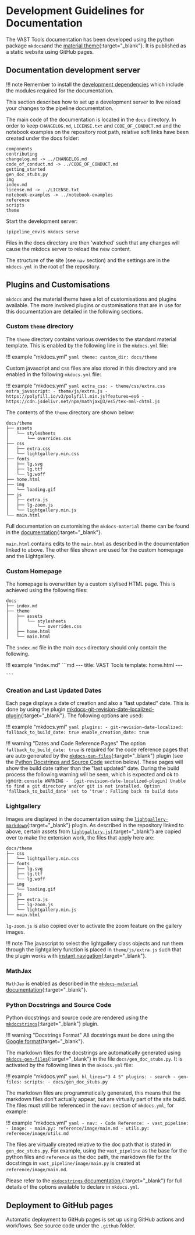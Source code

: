 # Development Guidelines for Documentation

The VAST Tools documentation has been developed using the python package `mkdocs`and the [material theme](https://squidfunk.github.io/mkdocs-material/){:target="_blank"}. It is published as a static website using GitHub pages.

## Documentation development server

!!! note
    Remember to install the [development dependencies](../../getting_started/installation#development-install) which include the modules required for the documentation.

This section describes how to set up a development server to live reload your changes to the pipeline documentation.

The main code of the documentation is located in the `docs` directory. In order to keep `CHANGELOG.md`, `LICENSE.txt` and `CODE_OF_CONDUCT.md` and the notebook examples on the repository root path, relative soft links have been created under the docs folder:

```console
components
contributing
changelog.md -> ../CHANGELOG.md
code_of_conduct.md -> ../CODE_OF_CONDUCT.md
getting_started
gen_doc_stubs.py
img
index.md
license.md -> ../LICENSE.txt
notebook-examples -> ../notebook-examples
reference
scripts
theme
```

Start the development server:

```console
(pipeline_env)$ mkdocs serve
```

Files in the docs directory are then 'watched' such that any changes will cause the mkdocs server to reload the new content.

The structure of the site (see `nav` section) and the settings are in the `mkdocs.yml` in the root of the repository.

## Plugins and Customisations

`mkdocs` and the material theme have a lot of customisations and plugins available. The more involved plugins or customisations that are in use for this documentation are detailed in the following sections.

### Custom `theme` directory

The `theme` directory contains various overrides to the standard material template. This is enabled by the following line in the `mkdocs.yml` file:

!!! example "mkdocs.yml"
    ```yaml
    theme:
      custom_dir: docs/theme
    ```

Custom javascript and css files are also stored in this directory and are enabled in the following `mkdocs.yml` file:

!!! example "mkdocs.yml"
    ```yaml
    extra_css:
      - theme/css/extra.css
    extra_javascript:
      - theme/js/extra.js
      - https://polyfill.io/v3/polyfill.min.js?features=es6
      - https://cdn.jsdelivr.net/npm/mathjax@3/es5/tex-mml-chtml.js
    ```

The contents of the `theme` directory are shown below:

```console
docs/theme
├── assets
│   └── stylesheets
│       └── overrides.css
├── css
│   ├── extra.css
│   └── lightgallery.min.css
├── fonts
│   ├── lg.svg
│   ├── lg.ttf
│   └── lg.woff
├── home.html
├── img
│   └── loading.gif
├── js
│   ├── extra.js
│   ├── lg-zoom.js
│   └── lightgallery.min.js
└── main.html
```

Full documentation on customising the `mkdocs-material` theme can be found in the [documentation](https://squidfunk.github.io/mkdocs-material/customization/){:target="_blank"}.

`main.html` contains edits to the `main.html` as described in the documentation linked to above. The other files shown are used for the custom homepage and the Lightgallery.

### Custom Homepage

The homepage is overwritten by a custom stylised HTML page. This is achieved using the following files:

```console
docs
├── index.md
├── theme
│   ├── assets
│   │   └── stylesheets
│   │       └── overrides.css
│   ├── home.html
│   └── main.html
```

The `index.md` file in the main `docs` directory should only contain the following.

!!! example "index.md"
    ```md
    ---
    title: VAST Tools
    template: home.html
    ---
    
    ```

### Creation and Last Updated Dates

Each page displays a date of creation and also a "last updated" date. 
This is done by using the plugin [mkdocs-git-revision-date-localized-plugin](https://github.com/timvink/mkdocs-git-revision-date-localized-plugin){:target="_blank"}.
The following options are used:

!!! example "mkdocs.yml"
    ```yaml
    plugins:
      - git-revision-date-localized:
          fallback_to_build_date: true
          enable_creation_date: true
    ```

!!! warning "Dates and Code Reference Pages"
    The option `fallback_to_build_date: true` is required for the code reference pages that are auto generated by the [`mkdocs-gen-files`](https://oprypin.github.io/mkdocs-gen-files/){:target="_blank"} plugin (see the [Python Docstrings and Source Code](#python-docstrings-and-source-code) section below).
    These pages will show the build date rather than the "last updated" date. During the build process the following warning will be seen, which is expected and ok to ignore:
    ```console
    WARNING -  [git-revision-date-localized-plugin] Unable to find a git directory and/or git is not installed. Option 'fallback_to_build_date' set to 'true': Falling back to build date
    ```

### Lightgallery

Images are displayed in the documentation using the [`lightgallery-markdown`](https://github.com/g-provost/lightgallery-markdown){:target="_blank"} plugin.
As described in the repository linked to above, certain assets from [`lightgallery.js`](https://github.com/sachinchoolur/lightgallery.js){:target="_blank"} are copied over to make the extension work, the files that apply here are:

```console
docs/theme
├── css
│   └── lightgallery.min.css
├── fonts
│   ├── lg.svg
│   ├── lg.ttf
│   └── lg.woff
├── img
│   └── loading.gif
├── js
│   ├── extra.js
│   ├── lg-zoom.js
│   └── lightgallery.min.js
└── main.html
```

`lg-zoom.js` is also copied over to activate the zoom feature on the gallery images.

!!! note
    The javascript to select the lightgallery class objects and run them through the lightgallery function is placed in 
    `theme/js/extra.js` such that the plugin works with [instant navigation](https://squidfunk.github.io/mkdocs-material/setup/setting-up-navigation/#instant-loading){:target="_blank"}.

### MathJax

`MathJax` is enabled as described in the [`mkdocs-material` documentation](https://squidfunk.github.io/mkdocs-material/reference/mathjax/){:target="_blank"}.

### Python Docstrings and Source Code

Python docstrings and source code are rendered using the [`mkdocstrings`](https://mkdocstrings.github.io){:target="_blank"} plugin.

!!! warning "Docstrings Format"
    All docstrings must be done using the [Google format](https://sphinxcontrib-napoleon.readthedocs.io/en/latest/example_google.html){target="_blank"}.

The markdown files for the docstrings are automatically generated using [`mkdocs-gen-files`](https://oprypin.github.io/mkdocs-gen-files/){:target="_blank"} in the file `docs/gen_doc_stubs.py`.
It is activated by the following lines in the `mkdocs.yml` file:

!!! example "mkdocs.yml"
    ```yaml hl_lines="3 4 5"
    plugins:
      - search
      - gen-files:
          scripts:
          - docs/gen_doc_stubs.py
    ```

The markdown files are programmatically generated, this means that the markdown files don't actually appear, but are virtually part of the site build.
The files must still be referenced in the `nav:` section of `mkdocs.yml`, for example:

!!! example "mkdocs.yml"
    ```yaml
    - nav:
      - Code Reference:
        - vast_pipeline:
          - image:
            - main.py: reference/image/main.md
            - utils.py: reference/image/utils.md
    ```

The files are virtually created relative to the doc path that is stated in `gen_doc_stubs.py`. 
For example, using the `vast_pipeline` as the base for the python files and `reference` as the doc path, the markdown file for the docstrings in `vast_pipeline/image/main.py` is created at `reference/image/main.md`.

Please refer to the [`mkdocstrings` documentation ](https://mkdocstrings.github.io){:target="_blank"} for full details of the options available to declare in `mkdocs.yml`.

## Deployment to GitHub pages

Automatic deployment to GitHub pages is set up using GitHub actions and workflows. See source code under the `.github` folder.
